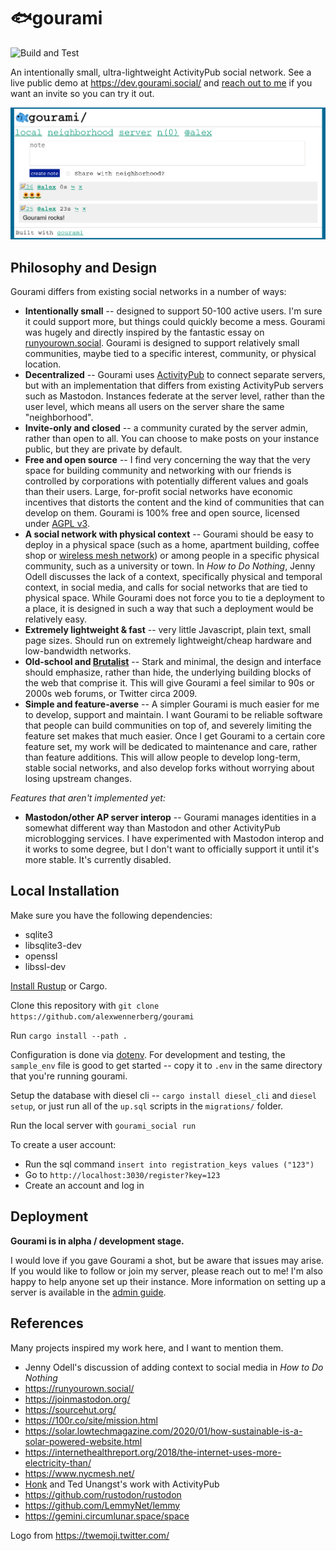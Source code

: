 # 🐟gourami

![Build and Test](https://github.com/alexwennerberg/gourami/workflows/Build%20and%20Test/badge.svg)

An intentionally small, ultra-lightweight ActivityPub social network. See a live public demo at https://dev.gourami.social/ and [reach out to me](mailto:alex@alexwennerberg.com) if you want an invite so you can try it out.

![image](docs/demo.png)

## Philosophy and Design

Gourami differs from existing social networks in a number of ways:
* **Intentionally small** -- designed to support 50-100 active users. I'm sure it could support more, but things could quickly become a mess. Gourami was hugely and directly inspired by the fantastic essay on [runyourown.social](https://runyourown.social). Gourami is designed to support relatively small communities, maybe tied to a specific interest, community, or physical location.
* **Decentralized** -- Gourami uses [ActivityPub](https://activitypub.rocks/) to connect separate servers, but with an implementation that differs from existing ActivityPub servers such as Mastodon. Instances federate at the server level, rather than the user level, which means all users on the server share the same "neighborhood".
* **Invite-only and closed** -- a community curated by the server admin, rather than open to all. You can choose to make posts on your instance public, but they are private by default.
* **Free and open source** -- I find very concerning the way that the very space for building community and networking with our friends is controlled by corporations with potentially different values and goals than their users. Large, for-profit social networks have economic incentives that distorts the content and the kind of communities that can develop on them. Gourami is 100% free and open source, licensed under [AGPL v3](LICENSE).
* **A social network with physical context** -- Gourami should be easy to deploy in a physical space (such as a home, apartment building, coffee shop or [wireless mesh network](https://www.nycmesh.net/)) or among people in a specific physical community, such as a university or town. In *How to Do Nothing*, Jenny Odell discusses the lack of a context, specifically physical and temporal context, in social media, and calls for social networks that are tied to physical space. While Gourami does not force you to tie a deployment to a place, it is designed in such a way that such a deployment would be relatively easy.
* **Extremely lightweight & fast** -- very little Javascript, plain text, small page sizes. Should run on extremely lightweight/cheap hardware and low-bandwidth networks. 
* **Old-school and [Brutalist](https://brutalist-web.design/)** -- Stark and minimal, the design and interface should emphasize, rather than hide, the underlying building blocks of the web that comprise it. This will give Gourami a feel similar to 90s or 2000s web forums, or Twitter circa 2009. 
* **Simple and feature-averse** -- A simpler Gourami is much easier for me to develop, support and maintain. I want Gourami to be reliable software that people can build communities on top of, and severely limiting the feature set makes that much easier. Once I get Gourami to a certain core feature set, my work will be dedicated to maintenance and care, rather than feature additions. This will allow people to develop long-term, stable social networks, and also develop forks without worrying about losing upstream changes.

*Features that aren't implemented yet:*

* **Mastodon/other AP server interop** -- Gourami manages identities in a somewhat different way than Mastodon and other ActivityPub microblogging services. I have experimented with Mastodon interop and it works to some degree, but I don't want to officially support it until it's more stable. It's currently disabled.

## Local Installation

Make sure you have the following dependencies:

* sqlite3
* libsqlite3-dev
* openssl
* libssl-dev

[Install Rustup](https://doc.rust-lang.org/cargo/getting-started/installation.html) or Cargo.

Clone this repository with `git clone https://github.com/alexwennerberg/gourami` 

Run `cargo install --path .`

Configuration is done via [dotenv](https://github.com/dotenv-rs/dotenv). For development and testing, the `sample_env` file is good to get started -- copy it to `.env` in the same directory that you're running gourami.

Setup the database with diesel cli -- `cargo install diesel_cli` and  `diesel setup`, or just run all of the `up.sql` scripts in the `migrations/` folder.

Run the local server with `gourami_social run`

To create a user account:

* Run the sql command `insert into registration_keys values ("123")`
* Go to `http://localhost:3030/register?key=123`
* Create an account and log in

## Deployment

**Gourami is in alpha / development stage.**

I would love if you gave Gourami a shot, but be aware that issues may arise. If you would like to follow or join my server, please reach out to me! I'm also happy to help anyone set up their instance. More information on setting up a server is available in the [admin guide](docs/ADMIN_GUIDE.md).

## References

Many projects inspired my work here, and I want to mention them.

* Jenny Odell's discussion of adding context to social media in *How to Do Nothing*
* https://runyourown.social/
* https://joinmastodon.org/
* https://sourcehut.org/    
* https://100r.co/site/mission.html
* https://solar.lowtechmagazine.com/2020/01/how-sustainable-is-a-solar-powered-website.html
* https://internethealthreport.org/2018/the-internet-uses-more-electricity-than/
* https://www.nycmesh.net/
* [Honk](https://flak.tedunangst.com/post/ActivityPub-as-it-has-been-understood) and Ted Unangst's work with ActivityPub
* https://github.com/rustodon/rustodon
* https://github.com/LemmyNet/lemmy
* https://gemini.circumlunar.space/space

Logo from https://twemoji.twitter.com/
